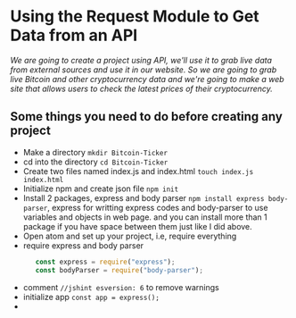 # Using the Request Module to Get Data from an API
*We are going to create a project using API, we'll use it to grab live data from external sources and use it in our website. So we are going to grab live Bitcoin and other cryptocurrency data and we're going to make a web site that allows users to check the latest prices of their cryptocurrency.*

## Some things you need to do before creating any project
* Make a directory ``` mkdir Bitcoin-Ticker ```
* cd into the directory ``` cd Bitcoin-Ticker ```
* Create two files named index.js and index.html ``` touch index.js index.html ```
* Initialize npm and create json file ``` npm init ```
* Install 2 packages, express and body parser ``` npm install express body-parser ```, express for writting express codes and body-parser to use variables and objects in web page. and you can install more than 1 package if you have space between them just like I did above.
* Open atom and set up your project, i.e, require everything
* require express and body parser 
  ```javascript 
     const express = require("express");
     const bodyParser = require("body-parser");
  ```
* comment ``` //jshint esversion: 6 ``` to remove warnings
* initialize app ``` const app = express(); ```
* 



